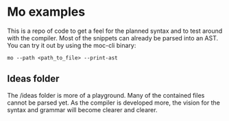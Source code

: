 # Mo examples
This is a repo of code to get a feel for the planned syntax and to test around with the compiler.
Most of the snippets can already be parsed into an AST. You can try it out by using the moc-cli binary: 

``mo --path <path_to_file> --print-ast``

## Ideas folder
The /ideas folder is more of a playground. Many of the contained files cannot be parsed yet.
As the compiler is developed more, the vision for the syntax and grammar will become clearer and clearer. 
